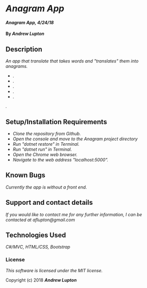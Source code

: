# _Anagram App_

#### _Anagram App, 4/24/18_

#### By _**Andrew Lupton**_

## Description

_An app that translate that takes words and "translates" them into anagrams._

* _._
* _._
* _._
* _._
* _._


_._

## Setup/Installation Requirements

* _Clone the repository from Github._
* _Open the console and move to the Anagram project directory_
* _Run "dotnet restore" in Terminal._
* _Run "dotnet run" in Terminal._
* _Open the Chrome web browser._
* _Navigate to the web address "localhost:5000"._

## Known Bugs

_Currently the app is without a front end._

## Support and contact details

_If you would like to contact me for any further information, I can be contacted at aflupton@gmail.com_

## Technologies Used

_C#/MVC, HTML/CSS, Bootstrap_

### License

*This software is licensed under the MIT license.*

Copyright (c) 2018 **_Andrew Lupton_**
